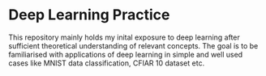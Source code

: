 # Deep Learning Practice
This repository mainly holds my inital exposure to deep learning after sufficient theoretical understanding of relevant concepts. The goal is to be familiarised with applications of deep learning in simple and well used cases like MNIST data classification, CFIAR 10 dataset etc.
